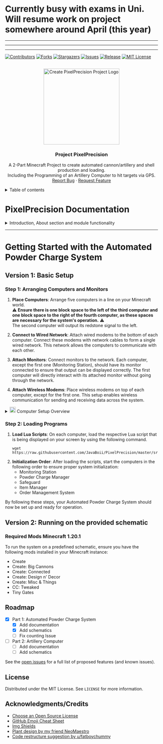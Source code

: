 # Currently busy with exams in Uni. Will resume work on project somewhere around April (this year)

---

---

---

[![Contributors][contributors-shield]][contributors-url]
[![Forks][forks-shield]][forks-url]
[![Stargazers][stars-shield]][stars-url]
[![Issues][issues-shield]][issues-url]
[![Release][release-shield]][release-url]
[![MIT License][license-shield]][license-url]



<!-- PROJECT LOGO -->
<br />
<div align="center">
<img src="https://github.com/JavaBoii/PixelPrecision/assets/79570962/d3d94f18-888c-4d25-99d5-2d279359455a" alt="Create PixelPrecision Project Logo" height="250">


  <h3 align="center">Project PixelPrecision</h3>

  <p align="center">
    A 2-Part Minecraft Project to create automated cannon/artillery and shell production and loading.<br>
    Including the Programming of an Artillery Computer to hit targets via GPS.
    <br>
    <a href="https://github.com/JavaBoii/PixelPrecision/issues">Report Bug</a>
    ·
    <a href="https://github.com/JavaBoii/PixelPrecision/issues">Request Feature</a>
  </p>
</div>

<details>
    <summary>Table of contents</summary>

- [Introduction](#introduction)
- [Documentation Overview](#documentation-overview)
    - [Part 1: Automated Powder Charge System](#automated-powder-charge-system)
        - [System Architecture](#system-architecture)
        - [Component Details](#component-details)
            - [Monitoring Station]()
            - [Powder Charge Manager]()
            - [Safeguard]()
            - [Item Manager]()
            - [Order Management System]()
            - [Sender]()
        - [Workflow Overview](#workflow-overview)
    - [Part 2: Automated Artillery Loading and Aiming System](#automated-artillery-loading-and-aiming-system) (WIP)
- [Getting Started](#getting-started)
    - [Version 1: Basic Setup](#version-1-basic-setup)
        - [Step 1: Arranging Computers and Monitors](#step-1-arranging-computers-and-monitors)
        - [Step 2: Loading Programs](#step-2-loading-programs)
    - [Version 2: Running on the provided schematic](#version-2-running-on-the-provided-schematic)
        - [Required Mods](#required-mods)
        - [Step 1: Placing the Schematic](#step-1-placing-the-schematic)
        - [Step 2: Preparing Computers](#step-2-preparing-computers)
        - [Step 3: Initialization](#step-3-initialization)
- [Roadmap](#roadmap)
- [License](#license)
- [Acknowledgments](#acknowledgments)

</details>


# PixelPrecision Documentation

<details>
    <summary>Introduction, About section and module functionality</summary>

## Introduction

This project of mine was a way to challenge myself in Minecraft with the Create, Create:Big Cannons and ComputerCraft:Tweaked mod. <br>
So it started with the idea of creating an automated Artillery with the help of ComputerCraft, which quickly turned into a nightmare.<br>
So I sat down to code and build a shell delivery System. The Artillery Computer is a WIP, since I have to calculate 
* the gravity and acceleration of the shots
* time that each Create speed takes to make the gun do a 360° to get horizontal °/s
* time that each Create speed takes to make the gun go from 0 to its maximum 60° to get vertical °/s

The project is divided into two distinct but interconnected parts: 
the Automated Powder Charge System and the Automated Artillery Loading and Aiming System. <br>
Each part plays a crucial role in the operation, 
ensuring that the artillery can dynamically deliver shells of varying powers to the target upon request and in the end destroy it with the Computers Assistance.

## Part 1: Automated Powder Charge System

The Automated Powder Charge System is made to dynamically deliver shells with varying levels of power (1-4) to the artillery gun. 
This system automates the entire process of managing powder charges, from receiving orders to the precise dispensing of the charges. 
It consists of several key components, including a 
* simple commandline interface for order input
* a monitoring station for real-time status updates
* a safeguard system for ensuring dispensing accuracy
* an order management system for process coordination 
* an item manager that controls the physical dispensing mechanism.

**Key Features:**

- **Dynamic Dispensing**: Adjusts the amount and type of powder charge based on user input, allowing for customization of shell power.
- **Real-Time Monitoring**: Provides live feedback on the system's status, enhancing overview and user intervention.
- **Accuracy Assurance**: Incorporates counting mechanisms to ensure that the exact amount of powder charge is dispensed, maintaining reliability. ( _known bug: the system misses 0.1% of the outbound shells, causing a freeze in the End_ ) 
- **Automated Coordination**: Centralizes order processing and coordinates the actions of various components to streamline operations.

## Part 2: Automated Artillery Loading and Aiming System

WIP

---

# Automated Powder Charge System Documentation

## System Architecture

The Automated Powder Charge System is a sophisticated, modular network designed within Minecraft, powered by the ComputerCraft mod. This system demonstrates the integration of automated processes with real-time monitoring and control, utilizing Lua scripting for communication and operation across multiple components.

The architecture comprises six key components, each responsible for distinct aspects of the system's functionality:

1. **Monitoring Station (`MonitoringStation.lua`)**
2. **Powder Charge Manager (`PowderChargeManager.lua`)**
3. **Safeguard (`Safeguard.lua`)**
4. **Item Manager (`ItemManager.lua`)**
5. **Order Management System (`OrderManagementSystem.lua`)**
6. **Sender is the computer/tablet that orders (`sender.lua`)**

<details>
    <summary><img src="https://icones.pro/wp-content/uploads/2021/06/icone-d-image-orange.png" height="20" alt="image icon"> Isometric View of the Plant</summary>
    <img src="https://github.com/JavaBoii/PixelPrecision/assets/79570962/613d2ae6-f366-439d-8711-137682a5b437" alt="Isometric view of Shell production" height="650">
</details>

---

## Component Details
<details>
    <summary><img src="https://icones.pro/wp-content/uploads/2021/06/icone-d-image-orange.png" height="20" alt="image icon"> Isometric X-Ray View for reference</summary>
    <img src="https://github.com/JavaBoii/PixelPrecision/assets/79570962/3af9159b-88ff-4439-a672-a87cc5487370" alt="Isometric X-RAY view of Shell production" height="550">
</details>


Shown in image above:
[1]: [Shell dispenser](#item-manager)
[2]: [Shell Power controlling](#powder-charge-manager)
[3]: [Outbound Shell counting](#safeguard-safeguardlua)


### Monitoring Station (`MonitoringStation.lua`)

The Monitoring Station acts as the central hub for real-time feedback and system status updates. 
It displays information on a connected monitor, using color-coded text to differentiate between various messages and statuses.

**Features:**
- Displays real-time updates from all system components.
- Utilizes color coding for clear, at-a-glance information dissemination.

### Powder Charge Manager (`PowderChargeManager.lua`)

This component controls the shell power operation, adjusting settings based on the mode (1-4) specified by incoming orders. 
It ensures the dispensing process aligns with the requested parameters.

**Key Features:**
- Receives and processes mode commands.
- Adjusts redstone output for precise control over the dispensing mechanism.
- Provides status updates to the Monitoring Station.

### Safeguard (`Safeguard.lua`) 
( ⚠️ _**known bug**: the system misses 0.1% of the outbound shells, causing a freeze in the End_ ⚠️ )<br>
The Safeguard ensures the accuracy of the dispensing process by counting each dispensed item. 
It monitors redstone signals and communicates the count to the Monitoring Station, verifying that the quantity dispensed matches the order.

**Features:**
- Monitors and counts dispensed items for accuracy.
- Communicates count and status updates in real-time.

### Item Manager (`ItemManager.lua`)

Directly responsible for the physical dispensing of items, the Item Manager adjusts its operations based on the specifics of received orders, 
ensuring the correct quantity and mode of powder charges are dispensed.

**Features:**
- Controls the physical dispensing mechanism.
- Adjusts operations dynamically based on order details.

### Order Management System (`OrderManagementSystem.lua`)

As the coordinator of the dispensing process, the Order Management System processes incoming orders, 
communicates with the Item Manager and Safeguard, and maintains the system's operational flow.

**Features:**
- Processes and coordinates the execution of orders.
- Ensures communication and synchronization between system components.

### Sender (`sender.lua`)

The Sender provides the user interface for the system, allowing for the input of order details such as mode and quantity. 
It validates inputs and transmits the order to the system for processing.

**Features:**
- Captures and validates user input.
- Initiates the order process by transmitting details to the system.

## Workflow Overview

The Automated Powder Charge System operates through a coordinated workflow:

1. **Order Placement**: The user inputs order details into the Sender, which transmits the validated order to the system.
2. **Order Coordination**: The Order Management System receives the order, initiating the dispensing process with the Item Manager.
3. **Monitoring**: The Monitoring Station displays real-time updates, providing visibility into the system's operations.
4. **Verification**: Safeguard verifying accuracy.
5. **Completion**: Upon order fulfillment, the system signals completion, readying itself for the next order.

</details>

---

<!-- GETTING STARTED -->
# Getting Started with the Automated Powder Charge System

## Version 1: Basic Setup

### Step 1: Arranging Computers and Monitors

1. **Place Computers**: Arrange five computers in a line on your Minecraft world. <br>⚠️ **Ensure there is one block space to the left of the third computer and one block space to the right of the fourth computer, as these spaces are necessary for the system's operation.** ⚠️<br>The second computer will output its redstone signal to the left.

2. **Connect to Wired Network**: Attach wired modems to the bottom of each computer. Connect these modems with network cables to form a single wired network. This network allows the computers to communicate with each other.

3. **Attach Monitors**: Connect monitors to the network. Each computer, except the first one (Monitoring Station), should have its monitor connected to ensure that output can be displayed correctly. The first computer will directly interact with its attached monitor without going through the network.

4. **Attach Wireless Modems**: Place wireless modems on top of each computer, except for the first one. This setup enables wireless communication for sending and receiving data across the system.

<details>
    <summary><img src="https://icones.pro/wp-content/uploads/2021/06/icone-d-image-orange.png" height="20" alt="image icon"> Computer Setup Overview</summary>
    <img src="https://github.com/JavaBoii/PixelPrecision/assets/79570962/65c86488-8aa2-4891-91ed-a647b7551af0" alt="Computer Setup Overview" height="350">
</details>

### Step 2: Loading Programs

1. **Load Lua Scripts**: On each computer, load the respective Lua script that is being displayed on your screen by using the following command. <br>
    ```shell
    wget https://raw.githubusercontent.com/JavaBoii/PixelPrecision/master/src/setup/RoleAssignmentScript.lua
    ```
2. **Initialization Order**: After loading the scripts, start the computers in the following order to ensure proper
   system initialization:
    - Monitoring Station
    - Powder Charge Manager
    - Safeguard
    - Item Manager
    - Order Management System

By following these steps, your Automated Powder Charge System should now be set up and ready for operation.

## Version 2: Running on the provided schematic

### Required Mods Minecraft 1.20.1

To run the system on a predefined schematic, ensure you have the following mods installed in your Minecraft instance:

- Create
- Create: Big Cannons
- Create: Connected
- Create: Design n' Decor
- Create: Misc & Things
- CC: Tweaked
- Tiny Gates

<!-- ROADMAP -->
## Roadmap

- [x] Part 1: Automated Powder Charge System
  - [x] Add documentation
  - [x] Add schematics
  - [ ] Fix counting Issue
- [ ] Part 2: Artillery Computer
  - [ ] Add documentation
  - [ ] Add schematics

See the [open issues](https://github.com/JavaBoii/PixelPrecision/issues) for a full list of proposed features (and known issues).


<!-- LICENSE -->
## License

Distributed under the MIT License. See `LICENSE` for more information.


<!-- ACKNOWLEDGMENTS -->
## Acknowledgments/Credits

* [Choose an Open Source License](https://choosealicense.com)
* [GitHub Emoji Cheat Sheet](https://www.webpagefx.com/tools/emoji-cheat-sheet)
* [Img Shields](https://shields.io)
* [Plant design by my friend NeoMaestro](https://github.com/placeholder)
* [Code restructure suggestion by u/fatboychummy](https://www.reddit.com/user/fatboychummy/)



<!-- MARKDOWN LINKS & IMAGES -->
[contributors-shield]: https://img.shields.io/github/contributors/JavaBoii/PixelPrecision?style=for-the-badge
[contributors-url]: https://github.com/JavaBoii/PixelPrecision/graphs/contributors
[forks-shield]: https://img.shields.io/github/forks/JavaBoii/PixelPrecision?style=for-the-badge
[forks-url]: https://github.com/JavaBoii/PixelPrecision/network/members
[stars-shield]: https://img.shields.io/github/stars/JavaBoii/PixelPrecision?style=for-the-badge
[stars-url]: https://github.com/JavaBoii/PixelPrecision/stargazers
[issues-shield]: https://img.shields.io/github/issues/JavaBoii/PixelPrecision?style=for-the-badge
[issues-url]: https://github.com/othneildrew/Best-README-Template/issues
[release-shield]: https://img.shields.io/github/v/release/JavaBoii/PixelPrecision?style=for-the-badge
[release-url]: https://github.com/JavaBoii/PixelPrecision/releases
[license-shield]: https://img.shields.io/github/license/JavaBoii/PixelPrecision?style=for-the-badge
[license-url]: https://github.com/JavaBoii/PixelPrecision/blob/master/LICENSE
